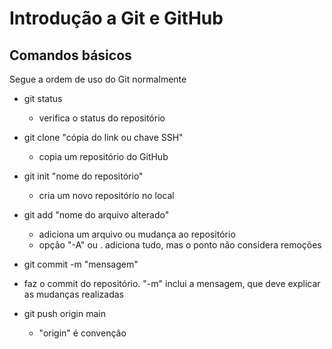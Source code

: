 # Introdução a Git e GitHub
## Comandos básicos
Segue a ordem de uso do Git normalmente
- git status
  - verifica o status do repositório
- git clone "cópia do link ou chave SSH"   
  - copia um repositório do GitHub
- git init "nome do repositório"
  - cria um novo repositório no local
- git add "nome do arquivo alterado"
  - adiciona um arquivo ou mudança ao repositório
  - opção "-A" ou . adiciona tudo, mas o ponto não considera remoções

- git commit -m "mensagem"
- faz o commit do repositório. "-m" inclui a mensagem, que deve explicar as mudanças realizadas
- git push origin main
  - "origin" é convenção